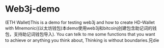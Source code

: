 # Web3j-demo
(ETH Wallet)This is a demo for testing web3j and how to create HD-Wallet with Mnemonic((以太坊钱包)本demo使用web3j和bitcoinj创建包含助记词的钱包，支持助记词钱包导入).
You can telk to me some functions that you want to achieve or anything you think about, Thinking is without boundaries.兄die
